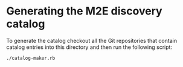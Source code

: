 # Generating the M2E discovery catalog

To generate the catalog checkout all the Git repositories that contain catalog entries into this directory and then run the following script:

```
./catalog-maker.rb
```

